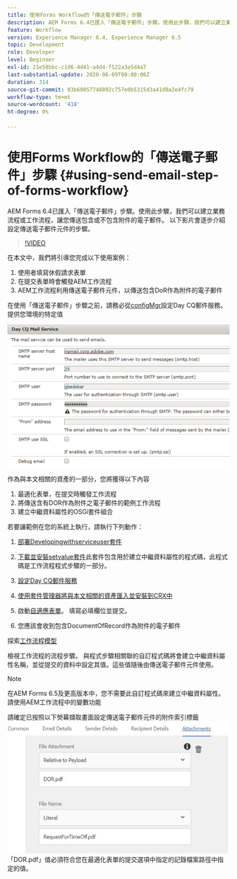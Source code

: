 ```yaml
---
title: 使用Forms Workflow的「傳送電子郵件」步驟
description: AEM Forms 6.4已匯入「傳送電子郵件」步驟。使用此步驟，我們可以建立業務流程或工作流程，讓您傳送包含或不包含附件的電子郵件。 以下影片會逐步介紹設定傳送電子郵件元件的步驟
feature: Workflow
version: Experience Manager 6.4, Experience Manager 6.5
topic: Development
role: Developer
level: Beginner
exl-id: 21e58bbc-c1d6-4d41-a4d4-f522a3a5d4a7
last-substantial-update: 2020-06-09T00:00:00Z
duration: 314
source-git-commit: 03b68057748892c757e0b5315d3a41d0a2e4fc79
workflow-type: tm+mt
source-wordcount: '418'
ht-degree: 0%

---
```


# 使用Forms Workflow的「傳送電子郵件」步驟 {#using-send-email-step-of-forms-workflow}

AEM Forms 6.4已匯入「傳送電子郵件」步驟。使用此步驟，我們可以建立業務流程或工作流程，讓您傳送包含或不包含附件的電子郵件。 以下影片會逐步介紹設定傳送電子郵件元件的步驟。

>[!VIDEO](https://video.tv.adobe.com/v/21499?quality=12&learn=on)

在本文中，我們將引導您完成以下使用案例：

1. 使用者填寫休假請求表單
1. 在提交表單時會觸發AEM工作流程
1. AEM工作流程利用傳送電子郵件元件，以傳送包含DoR作為附件的電子郵件

在使用「傳送電子郵件」步驟之前，請務必從[configMgr](http://localhost:4502/system/console/configMgr)設定Day CQ郵件服務。 提供您環境的特定值

![設定Day CQ郵件服務](assets/mailservice.png)

作為與本文相關的資產的一部分，您將獲得以下內容

1. 最適化表單，在提交時觸發工作流程
1. 將傳送含有DOR作為附件之電子郵件的範例工作流程
1. 建立中繼資料屬性的OSGi套件組合

若要讓範例在您的系統上執行，請執行下列動作：

1. [部署Developingwithserviceuser套件](/help/forms/assets/common-osgi-bundles/DevelopingWithServiceUser.jar)

1. [下載並安裝setvalue套件](/help/forms/assets/common-osgi-bundles/SetValueApp.core-1.0-SNAPSHOT.jar)此套件包含用於建立中繼資料屬性的程式碼，此程式碼是工作流程程式步驟的一部分。
1. [設定Day CQ郵件服務](https://helpx.adobe.com/experience-manager/6-5/sites/administering/using/notification.html)
1. [使用套件管理器將與本文相關的資產匯入並安裝到CRX中](assets/emaildoraemformskt.zip)
1. 啟動[自適應表單](http://localhost:4502/content/dam/formsanddocuments/helpx/timeoffrequestform/jcr:content?wcmmode=disabled)。 填寫必填欄位並提交。
1. 您應該會收到包含DocumentOfRecord作為附件的電子郵件

探索[工作流程模型](http://localhost:4502/editor.html/conf/global/settings/workflow/models/emaildor.html)

檢視工作流程的流程步驟。 與程式步驟相關聯的自訂程式碼將會建立中繼資料屬性名稱，並從提交的資料中設定其值。這些值隨後由傳送電子郵件元件使用。

>[!NOTE]
>
>在AEM Forms 6.5及更高版本中，您不需要此自訂程式碼來建立中繼資料屬性。 請使用AEM工作流程中的變數功能

請確定已按照以下熒幕擷取畫面設定傳送電子郵件元件的附件索引標籤
![傳送電子郵件附件標籤](assets/sendemailcomponentconfigure.jpg)「DOR.pdf」值必須符合您在最適化表單的提交選項中指定的記錄檔案路徑中指定的值。
